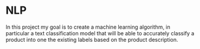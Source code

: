 # NLP
In this project my goal is to create a machine learning algorithm, in particular a text classification model that will be able to accurately classify a product into one the existing labels based on the product description.
